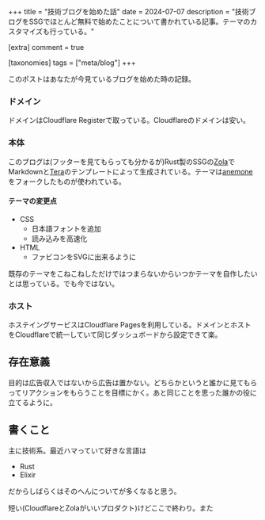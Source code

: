 +++
title = "技術ブログを始めた話"
date = 2024-07-07
description = "技術ブログをSSGでほとんど無料で始めたことについて書かれている記事。テーマのカスタマイズも行っている。"

[extra]
comment = true

[taxonomies]
tags = ["meta/blog"]
+++

このポストはあなたが今見ているブログを始めた時の記録。

### ドメイン

ドメインはCloudflare Registerで取っている。Cloudflareのドメインは安い。

### 本体

このブログは(フッターを見てもらっても分かるが)Rust製のSSGの[Zola](https://getzola.org/)でMarkdownと[Tera](https://keats.github.io/tera/)のテンプレートによって生成されている。テーマは[anemone](https://github.com/Speyll/anemone)をフォークしたものが使われている。

#### テーマの変更点

- CSS
  - 日本語フォントを追加
  - 読み込みを高速化
- HTML
  - ファビコンをSVGに出来るように

既存のテーマをこねこねしただけではつまらないからいつかテーマを自作したいとは思っている。でも今ではない。

### ホスト

ホステイングサービスはCloudflare Pagesを利用している。ドメインとホストをCloudflareで統一していて同じダッシュボードから設定できて楽。

## 存在意義

目的は広告収入ではないから広告は置かない。どちらかというと誰かに見てもらってリアクションをもらうことを目標にかく。あと同じことを思った誰かの役に立てるように。

## 書くこと

主に技術系。最近ハマっていて好きな言語は

- Rust
- Elixir

だからしばらくはそのへんについてが多くなると思う。

短い(CloudflareとZolaがいいプロダクト)けどここで終わり。また
